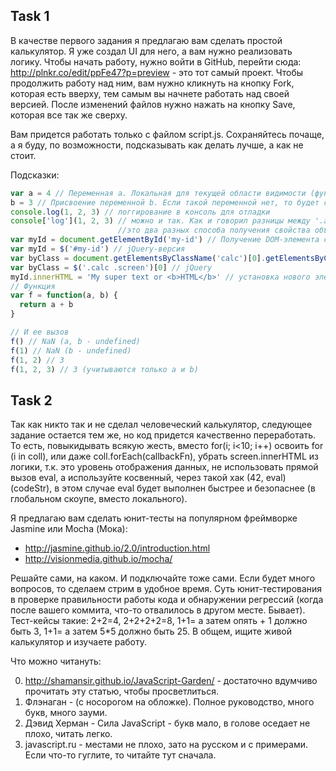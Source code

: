 ## Task 1

В качестве первого задания я предлагаю вам сделать простой калькулятор. Я уже создал UI для него, а вам нужно реализовать логику. Чтобы начать работу, нужно войти в GitHub, перейти сюда: http://plnkr.co/edit/ppFe47?p=preview - это тот самый проект. Чтобы продолжить работу над ним, вам нужно кликнуть на кнопку Fork, которая есть вверху, тем самым вы начнете работать над своей версией. После изменений файлов нужно нажать на кнопку Save, которая все так же сверху.

Вам придется работать только с файлом script.js. Сохраняйтесь почаще, а я буду, по возможности, подсказывать как делать лучше, а как не стоит.

Подсказки:
```javascript
var a = 4 // Переменная a. Локальная для текущей области видимости (функции или глобального объекта)
b = 3 // Присвоение переменной b. Если такой переменной нет, то будет создана глобальная
console.log(1, 2, 3) // логгирование в консоль для отладки
console['log'](1, 2, 3) // можно и так. Как и говорил разницы между '.asd' и ['asd'] нету -
                        //это два разных способа получения свойства объекта
var myId = document.getElementById('my-id') // Получение DOM-элемента с id 'my-id'
var myId = $('#my-id') // jQuery-версия
var byClass = document.getElementsByClassName('calc')[0].getElementsByClassName('screen')[0]; // Получение первого элемента класса screen, который находится в первом элементе класса 'calc'
var byClass = $('.calc .screen')[0] // jQuery
myId.innerHTML = 'My super text or <b>HTML</b>' // установка нового элемента в DOM-ноду
// Функция
var f = function(a, b) {
  return a + b
}

// И ее вызов
f() // NaN (a, b - undefined)
f(1) // NaN (b - undefined)
f(1, 2) // 3
f(1, 2, 3) // 3 (учитываются только a и b)
```

## Task 2

Так как никто так и не сделал человеческий калькулятор, следующее задание остается тем же, но код придется качественно переработать. То есть, повыкидывать всякую жесть, вместо for(i; i<10; i++) освоить for (i in coll), или даже coll.forEach(callbackFn), убрать screen.innerHTML из логики, т.к. это уровень отображения данных, не использовать прямой вызов eval, а используйте косвенный, через такой хак (42, eval)(codeStr), в этом случае eval будет выполнен быстрее и безопаснее (в глобальном скоупе, вместо локального).

Я предлагаю вам сделать юнит-тесты на популярном фреймворке Jasmine или Mocha (Мока):
* http://jasmine.github.io/2.0/introduction.html
* http://visionmedia.github.io/mocha/

Решайте сами, на каком. И подключайте тоже сами. Если будет много вопросов, то сделаем стрим в удобное время.
Суть юнит-тестирования в проверке правильности работы кода и обнаружении регрессий (когда после вашего коммита, что-то отвалилось в другом месте. Бывает). Тест-кейсы такие: 2+2=4, 2+2+2+2=8, 1+1= а затем опять + 1 должно быть 3, 1+1= а затем 5*5 должно быть 25. В общем, ищите живой калькулятор и изучаете работу.

Что можно читануть:

0. http://shamansir.github.io/JavaScript-Garden/  - достаточно вдумчиво прочитать эту статью, чтобы просветлиться.
1. Флэнаган - (с носорогом на обложке). Полное руководство, много букв, много зауми.
2. Дэвид Херман - Сила JavaScript - букв мало, в голове оседает не плохо, читать легко.
3. javascript.ru - местами не плохо, зато на русском и с примерами. Если что-то гуглите, то читайте тут сначала.
